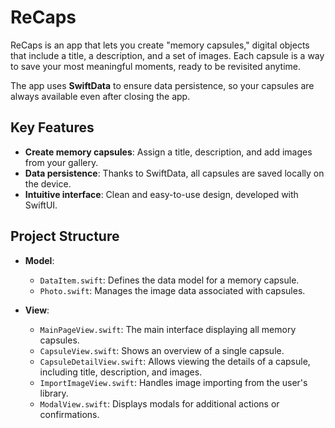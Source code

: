 # ReCaps

ReCaps is an app that lets you create "memory capsules," digital objects that include a title, a description, and a set of images. Each capsule is a way to save your most meaningful moments, ready to be revisited anytime.

The app uses **SwiftData** to ensure data persistence, so your capsules are always available even after closing the app.

## Key Features

- **Create memory capsules**: Assign a title, description, and add images from your gallery.
- **Data persistence**: Thanks to SwiftData, all capsules are saved locally on the device.
- **Intuitive interface**: Clean and easy-to-use design, developed with SwiftUI.

## Project Structure

- **Model**:
  - `DataItem.swift`: Defines the data model for a memory capsule.
  - `Photo.swift`: Manages the image data associated with capsules.

- **View**:
  - `MainPageView.swift`: The main interface displaying all memory capsules.
  - `CapsuleView.swift`: Shows an overview of a single capsule.
  - `CapsuleDetailView.swift`: Allows viewing the details of a capsule, including title, description, and images.
  - `ImportImageView.swift`: Handles image importing from the user's library.
  - `ModalView.swift`: Displays modals for additional actions or confirmations.

